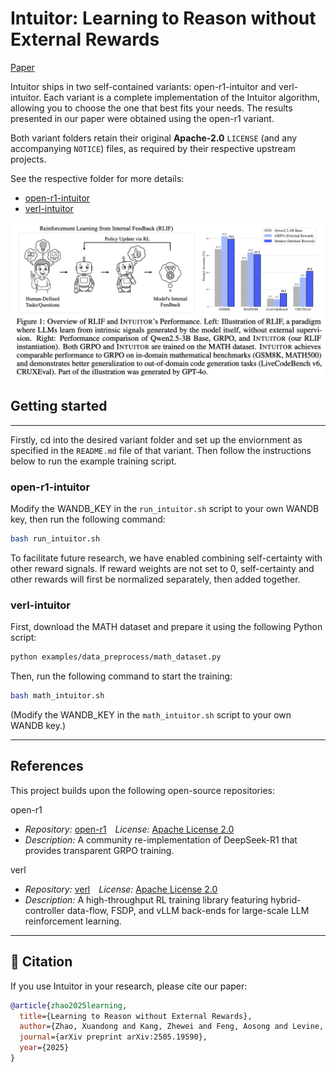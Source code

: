 # Intuitor: Learning to Reason without External Rewards

[Paper](https://arxiv.org/abs/2505.19590)

Intuitor ships in two self-contained variants: open-r1-intuitor and verl-intuitor. Each variant is a complete implementation of the Intuitor algorithm, allowing you to choose the one that best fits your needs. The results presented in our paper were obtained using the open-r1 variant.

Both variant folders retain their original **Apache-2.0** `LICENSE` (and any accompanying `NOTICE`) files, as required by their respective upstream projects.

See the respective folder for more details:
- [open-r1-intuitor](./open-r1-intuitor/README.md)
- [verl-intuitor](./verl-intuitor/README.md)

![Overview](figs/results.png)

## Getting started
---

Firstly, cd into the desired variant folder and set up the enviornment as specified in the `README.md` file of that variant. Then follow the instructions below to run the example training script.

### open-r1-intuitor

Modify the WANDB_KEY in the `run_intuitor.sh` script to your own WANDB key, then run the following command:

```bash
bash run_intuitor.sh
```

To facilitate future research, we have enabled combining self-certainty with other reward signals. If reward weights are not set to 0, self-certainty and other rewards will first be normalized separately, then added together.

### verl-intuitor

First, download the MATH dataset and prepare it using the following Python script:

```bash
python examples/data_preprocess/math_dataset.py
```

Then, run the following command to start the training:

```bash
bash math_intuitor.sh
```

(Modify the WANDB_KEY in the `math_intuitor.sh` script to your own WANDB key.)

---


## References

This project builds upon the following open-source repositories:

open-r1

* *Repository:* [open-r1](https://github.com/huggingface/open-r1) *License:* [Apache License 2.0](https://github.com/huggingface/open-r1/blob/main/LICENSE)
* *Description:* A community re-implementation of DeepSeek-R1 that provides transparent GRPO training.

verl

* *Repository:* [verl](https://github.com/volcengine/verl) *License:* [Apache License 2.0](https://github.com/volcengine/verl/blob/main/LICENSE)
* *Description:* A high-throughput RL training library featuring hybrid-controller data-flow, FSDP, and vLLM back-ends for large-scale LLM reinforcement learning.

---
## 📄 Citation

If you use Intuitor in your research, please cite our paper:
```bibtex
@article{zhao2025learning,
  title={Learning to Reason without External Rewards},
  author={Zhao, Xuandong and Kang, Zhewei and Feng, Aosong and Levine, Sergey and Song, Dawn},
  journal={arXiv preprint arXiv:2505.19590},
  year={2025}
}
```


